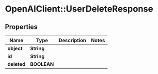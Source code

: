 # OpenAIClient::UserDeleteResponse

## Properties
Name | Type | Description | Notes
------------ | ------------- | ------------- | -------------
**object** | **String** |  | 
**id** | **String** |  | 
**deleted** | **BOOLEAN** |  | 

